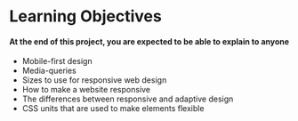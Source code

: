 # Learning Objectives

#### At the end of this project, you are expected to be able to explain to anyone

- Mobile-first design
- Media-queries
- Sizes to use for responsive web design
- How to make a website responsive
- The differences between responsive and adaptive design
- CSS units that are used to make elements flexible
